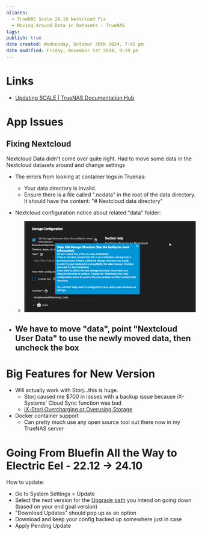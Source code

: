 ```yaml
---
aliases:
  - TrueNAS Scale 24.10 Nextcloud Fix
  - Moving Around Data in Datasets - TrueNAS
tags: 
publish: true
date created: Wednesday, October 30th 2024, 7:45 pm
date modified: Friday, November 1st 2024, 9:19 pm
---
```


# Links

- [Updating SCALE | TrueNAS Documentation Hub](https://www.truenas.com/docs/scale/scaletutorials/systemsettings/updatescale/)

# App Issues

## Fixing Nextcloud

Nextcloud Data didn't come over quite right.  Had to move some data in the Nextcloud datasets around and change settings

- The errors from looking at container logs in Truenas:
	- Your data directory is invalid.
	- Ensure there is a file called ".ncdata" in the root of the data directory. It should have the content: "# Nextcloud data directory"

- Nextcloud configuration notice about related "data" folder:
	- ![](_attachments/file-20241101202317427.png)

- We have to move "data", point "Nextcloud User Data" to use the newly moved data, then uncheck the box
	- 

# Big Features for New Version

- Will actually work with Storj...this is huge.  
	- Storj caused me $700 in losses with a backup issue because iX-Systems' Cloud Sync function was bad
	- [iX-Storj Overcharging or Overusing Storage](../iX-Storj%20Overcharging%20or%20Overusing%20Storage/iX-Storj%20Overcharging%20or%20Overusing%20Storage.md)
- Docker container support
	- Can pretty much use any open source tool out there now in my TrueNAS server

# Going From Bluefin All the Way to Electric Eel - 22.12 -> 24.10

How to update:

- Go to System Settings > Update
- Select the next version for the [Upgrade path](https://www.truenas.com/docs/softwarereleases/#upgrade-paths) you intend on going down (based on your end goal version)
- "Download Updates" should pop up as an option
- Download and keep your config backed up somewhere just in case
- Apply Pending Update